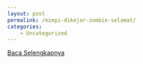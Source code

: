 ```yaml
---
layout: post
permalink: /mimpi-dikejar-zombie-selamat/
categories:
    - Uncategorized
---
```


[Baca Selengkapnya](/01)